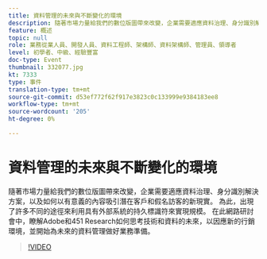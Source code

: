 ```yaml
---
title: 資料管理的未來與不斷變化的環境
description: 隨著市場力量給我們的數位版圖帶來改變，企業需要適應資料治理、身分識別解決方案，以及如何以有意義的內容吸引潛在客戶和假名訪客的新現實。 為此，出現了許多不同的途徑來利用具有外部系統的持久標識符來實現規模。 在此網路研討會中，瞭解Adobe和451 Research如何思考技術和資料的未來，以因應新的行銷環境，並開始為未來的資料管理做好業務準備。
feature: 概述
topic: null
role: 業務從業人員、開發人員、資料工程師、架構師、資料架構師、管理員、領導者
level: 初學者、中級、經驗豐富
doc-type: Event
thumbnail: 332077.jpg
kt: 7333
type: 事件
translation-type: tm+mt
source-git-commit: d53ef772f62f917e3823c0c133999e9384183ee8
workflow-type: tm+mt
source-wordcount: '205'
ht-degree: 0%

---
```



# 資料管理的未來與不斷變化的環境

隨著市場力量給我們的數位版圖帶來改變，企業需要適應資料治理、身分識別解決方案，以及如何以有意義的內容吸引潛在客戶和假名訪客的新現實。 為此，出現了許多不同的途徑來利用具有外部系統的持久標識符來實現規模。 在此網路研討會中，瞭解Adobe和451 Research如何思考技術和資料的未來，以因應新的行銷環境，並開始為未來的資料管理做好業務準備。

>[!VIDEO](https://video.tv.adobe.com/v/332077/?quality=12&learn=on)
